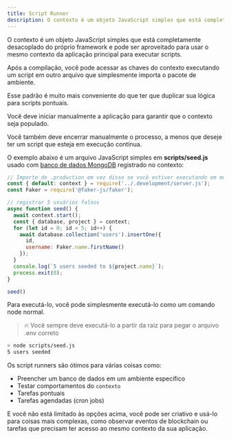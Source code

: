 ```yaml
---
title: Script Runner
description: O contexto é um objeto JavaScript simples que está completamente desacoplado do próprio framework e pode ser aproveitado para usar o mesmo contexto da aplicação principal para executar scripts.
---
```


O contexto é um objeto JavaScript simples que está completamente desacoplado do próprio framework e pode ser aproveitado para usar o mesmo contexto da aplicação principal para executar scripts.

Após a compilação, você pode acessar as chaves do contexto executando um script em outro arquivo que simplesmente importa o pacote de ambiente.

Esse padrão é muito mais conveniente do que ter que duplicar sua lógica para scripts pontuais.

Você deve iniciar manualmente a aplicação para garantir que o contexto seja populado.

Você também deve encerrar manualmente o processo, a menos que deseje ter um script que esteja em execução contínua.

O exemplo abaixo é um arquivo JavaScript simples em **scripts/seed.js** usado com [banco de dados MongoDB](/examples/como-usar-mongodb-com-nullstack) registrado no contexto:

```jsx
// Importe de .production em vez disso se você estiver executando em modo de produção.
const { default: context } = require('../.development/server.js');
const Faker = require('@faker-js/faker');

// registrar 5 usuários falsos
async function seed() {
  await context.start();
  const { database, project } = context;
  for (let id = 0; id < 5; id++) {
    await database.collection('users').insertOne({
      id,
      username: Faker.name.firstName()
    });
  }
  console.log(`5 users seeded to ${project.name}`);
  process.exit(0);
}

seed()
```

Para executá-lo, você pode simplesmente executá-lo como um comando node normal.

> 🔥 Você sempre deve executá-lo a partir da raiz para pegar o arquivo .env correto

```bash
> node scripts/seed.js
5 users seeded
```

Os script runners são ótimos para várias coisas como:
- Preencher um banco de dados em um ambiente específico
- Testar comportamentos do `contexto`
- Tarefas pontuais
- Tarefas agendadas (cron jobs)

E você não está limitado às opções acima, você pode ser criativo e usá-lo para coisas mais complexas, como observar eventos de blockchain ou tarefas que precisam ter acesso ao mesmo contexto da sua aplicação.